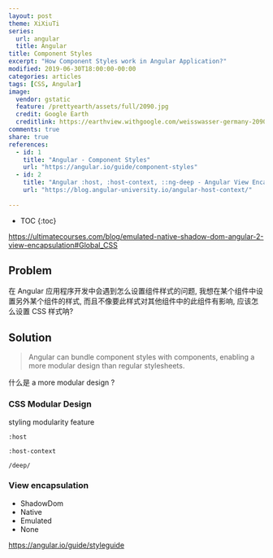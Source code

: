 ```yaml
---
layout: post
theme: XiXiuTi
series: 
  url: angular
  title: Angular
title: Component Styles
excerpt: "How Component Styles work in Angular Application?"
modified: 2019-06-30T18:00:00-00:00
categories: articles
tags: [CSS, Angular]
image:
  vendor: gstatic
  feature: /prettyearth/assets/full/2090.jpg
  credit: Google Earth
  creditlink: https://earthview.withgoogle.com/weisswasser-germany-2090
comments: true
share: true
references:
  - id: 1
    title: "Angular - Component Styles"
    url: "https://angular.io/guide/component-styles"
  - id: 2
    title: "Angular :host, :host-context, ::ng-deep - Angular View Encapsulation"
    url: "https://blog.angular-university.io/angular-host-context/"
    
---
```


* TOC
{:toc}

https://ultimatecourses.com/blog/emulated-native-shadow-dom-angular-2-view-encapsulation#Global_CSS

## Problem

在 Angular 应用程序开发中会遇到怎么设置组件样式的问题, 我想在某个组件中设置另外某个组件的样式, 而且不像要此样式对其他组件中的此组件有影响, 应该怎么设置 CSS 样式呐?

## Solution

> Angular can bundle component styles with components, enabling a more modular design than regular stylesheets.

什么是 a more modular design ?

### CSS Modular Design

styling modularity feature

`:host`

`:host-context`

`/deep/`

### View encapsulation

* ShadowDom
* Native
* Emulated
* None





https://angular.io/guide/styleguide